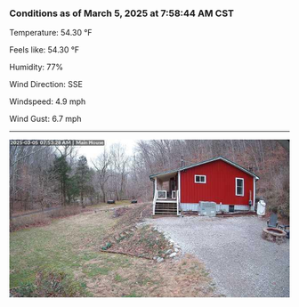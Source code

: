 ### Conditions as of March 5, 2025 at 7:58:44 AM CST 

Temperature: 54.30 &deg;F

Feels like: 54.30 &deg;F

Humidity: 77%

Wind Direction: SSE

Windspeed: 4.9 mph

Wind Gust: 6.7 mph

---

<img src="./images/latest.jpeg"/>

